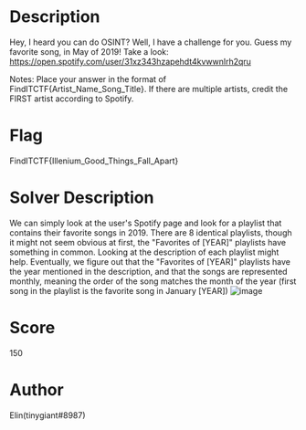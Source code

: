 # Description
Hey, I heard you can do OSINT? Well, I have a challenge for you. Guess my favorite song, in May of 2019! Take a look: https://open.spotify.com/user/31xz343hzapehdt4kvwwnlrh2qru

Notes: Place your answer in the format of FindITCTF{Artist_Name_Song_Title}. If there are multiple artists, credit the FIRST artist according to Spotify.
# Flag
FindITCTF{Illenium_Good_Things_Fall_Apart}
# Solver Description
We can simply look at the user's Spotify page and look for a playlist that contains their favorite songs in 2019. There are 8 identical playlists, though it might not seem obvious at first, the "Favorites of [YEAR]" playlists have something in common. Looking at the description of each playlist might help. Eventually, we figure out that the "Favorites of [YEAR]" playlists have the year mentioned in the description, and that the songs are represented monthly, meaning the order of the song matches the month of the year (first song in the playlist is the favorite song in January [YEAR])
![image](https://user-images.githubusercontent.com/114661943/217184771-d4cf2521-46cf-40a0-afa7-2d7de0800021.png)
# Score
150
# Author
Elin(tinygiant#8987)
